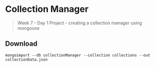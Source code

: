 # Collection Manager
> Week 7 - Day 1 Project - creating a collection manager using mongoose


## Download

```
mongoimport --db collectionManager --collection collections --out collectionData.json
```